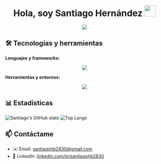 <h1 align="center"><b>Hola, soy Santiago Hernández</b> <img src="https://media.giphy.com/media/hvRJCLFzcasrR4ia7z/giphy.gif" width="35"></h1>

<p align="center">
  <a href="https://github.com/DenverCoder1/readme-typing-svg">
    <img src="https://readme-typing-svg.herokuapp.com?font=Times+New+Roman&color=cyan&size=25&center=true&vCenter=true&width=600&height=100&lines=Systems+Engineering+Student+😊;Active+Learner/Researcher;Love+to+learn+new+things+❤️">
  </a>
</p>

## 🛠️ Tecnologías y herramientas

**Lenguajes y frameworks:**
<p align="center">
  <img src="https://skillicons.dev/icons?i=java,python,cpp, &theme=dark" />
</p>

**Herramientas y entornos:**
<p align="center">
  <img src="https://skillicons.dev/icons?i=git,linux,vscode,idea,arcgis&theme=dark" />
</p>


## 📊 Estadísticas
![Santiago's GitHub stats](https://github-readme-stats.vercel.app/api?username=santiagohb2830&show_icons=true&theme=radical)
![Top Langs](https://github-readme-stats.vercel.app/api/top-langs/?username=santiagohb2830&layout=compact&theme=radical)


## 📫 Contáctame
- ✉️ Email: santiagohb2830@gmail.com  
- 💼 LinkedIn: [linkedin.com/in/santiagohb2830](https://linkedin.com/in/santiagohb2830)  







